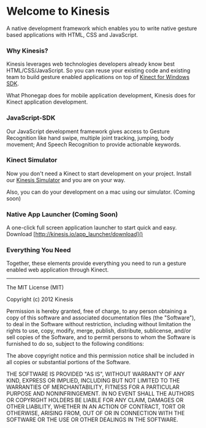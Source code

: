 Welcome to Kinesis
======================

A native development framework which enables you to write native gesture based applications with HTML, CSS and JavaScript.

### Why Kinesis?

Kinesis leverages web technologies developers already know best HTML/CSS/JavaScript. So you can reuse your existing code and existing team to build gesture enabled applications on top of [Kinect for Windows SDK](http://www.microsoft.com/en-us/kinectforwindows/develop/).

What Phonegap does for mobile application development, Kinesis does for Kinect application development.

### JavaScript-SDK

Our JavaScript development framework gives access to Gesture Recognition like hand swipe, multiple joint tracking, jumping, body movement; And Speech Recognition to provide actionable keywords. 

### Kinect Simulator

Now you don't need a Kinect to start development on your project. Install our [Kinesis Simulator](/simulators) and you are on your way.

Also, you can do your development on a mac using our simulator. (Coming soon)

### Native App Launcher (Coming Soon)

A one-click full screen application launcher to start quick and easy. Download [http://kinesis.io/app_launcher/download]()

### Everything You Need

Together, these elements provide everything you need to run a gesture enabled web application through Kinect.

---
The MIT License (MIT)

Copyright (c) 2012 Kinesis

Permission is hereby granted, free of charge, to any person obtaining a copy
of this software and associated documentation files (the "Software"), to deal
in the Software without restriction, including without limitation the rights
to use, copy, modify, merge, publish, distribute, sublicense, and/or sell
copies of the Software, and to permit persons to whom the Software is
furnished to do so, subject to the following conditions:

The above copyright notice and this permission notice shall be included in
all copies or substantial portions of the Software.

THE SOFTWARE IS PROVIDED "AS IS", WITHOUT WARRANTY OF ANY KIND, EXPRESS OR
IMPLIED, INCLUDING BUT NOT LIMITED TO THE WARRANTIES OF MERCHANTABILITY,
FITNESS FOR A PARTICULAR PURPOSE AND NONINFRINGEMENT. IN NO EVENT SHALL THE
AUTHORS OR COPYRIGHT HOLDERS BE LIABLE FOR ANY CLAIM, DAMAGES OR OTHER
LIABILITY, WHETHER IN AN ACTION OF CONTRACT, TORT OR OTHERWISE, ARISING FROM,
OUT OF OR IN CONNECTION WITH THE SOFTWARE OR THE USE OR OTHER DEALINGS IN
THE SOFTWARE.
